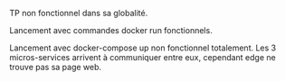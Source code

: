 TP non fonctionnel dans sa globalité.

Lancement avec commandes docker run fonctionnels.



Lancement avec docker-compose up non fonctionnel totalement. Les 3 micros-services arrivent à communiquer entre eux, cependant edge ne trouve pas sa page web.

